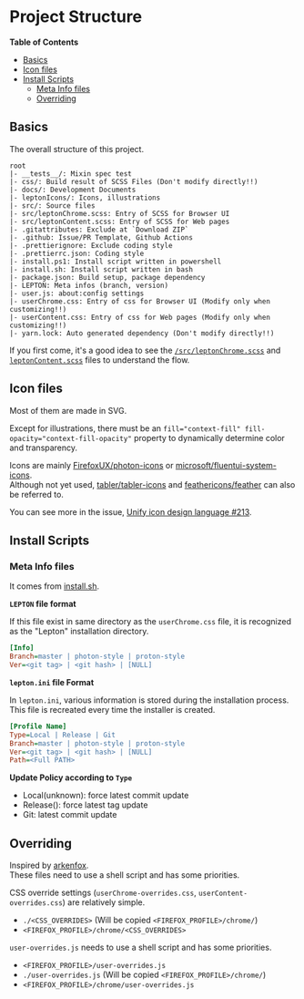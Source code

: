 # Project Structure

<!-- markdown-toc start - Don't edit this section. Run M-x markdown-toc-refresh-toc -->
**Table of Contents**

- [Basics](#basics)
- [Icon files](#icon-files)
- [Install Scripts](#install-scripts)
  * [Meta Info files](#meta-info-files)
  * [Overriding](#overriding)

<!-- markdown-toc end -->

## Basics
The overall structure of this project.

```
root
|- __tests__/: Mixin spec test
|- css/: Build result of SCSS Files (Don't modify directly!!)
|- docs/: Development Documents
|- leptonIcons/: Icons, illustrations
|- src/: Source files
|- src/leptonChrome.scss: Entry of SCSS for Browser UI
|- src/leptonContent.scss: Entry of SCSS for Web pages
|- .gitattributes: Exclude at `Download ZIP`
|- .github: Issue/PR Template, Github Actions
|- .prettierignore: Exclude coding style
|- .prettierrc.json: Coding style
|- install.ps1: Install script written in powershell
|- install.sh: Install script written in bash
|- package.json: Build setup, package dependency
|- LEPTON: Meta infos (branch, version)
|- user.js: about:config settings
|- userChrome.css: Entry of css for Browser UI (Modify only when customizing!!)
|- userContent.css: Entry of css for Web pages (Modify only when customizing!!)
|- yarn.lock: Auto generated dependency (Don't modify directly!!)
```

If you first come, it's a good idea to see the [`/src/leptonChrome.scss`](/src/leptonChrome.scss) and [`leptonContent.scss`](/src/leptonContent.scss) files to understand the flow.

## Icon files

Most of them are made in SVG.

Except for illustrations, there must be an `fill="context-fill" fill-opacity="context-fill-opacity"` property to dynamically determine color and transparency.

Icons are mainly [FirefoxUX/photon-icons](https://github.com/FirefoxUX/photon-icons)
or [microsoft/fluentui-system-icons](https://github.com/microsoft/fluentui-system-icons).  
Although not yet used, [tabler/tabler-icons](https://github.com/tabler/tabler-icons) and [feathericons/feather](https://github.com/feathericons/feather) can also be referred to.

You can see more in the issue, [Unify icon design language #213](https://github.com/black7375/Firefox-UI-Fix/issues/213).

## Install Scripts
### Meta Info files

It comes from [install.sh](https://github.com/black7375/Firefox-UI-Fix/blob/01ae88bf2c4710e1f364d9eb2901ca2b722cefe7/install.sh#L442).

**`LEPTON` file format**

If this file exist in same directory as the `userChrome.css` file,
it is recognized as the "Lepton" installation directory.

```ini
[Info]
Branch=master | photon-style | proton-style
Ver=<git tag> | <git hash> | [NULL]
```

**`lepton.ini` file Format**

In `lepton.ini`, various information is stored during the installation process.\
This file is recreated every time the installer is created.

```ini
[Profile Name]
Type=Local | Release | Git
Branch=master | photon-style | proton-style
Ver=<git tag> | <git hash> | [NULL]
Path=<Full PATH>
```

**Update Policy according to `Type`**
- Local(unknown): force latest commit update
- Release(<git tag>): force latest tag update
- Git<git hash>: latest commit update

## Overriding

Inspired by [arkenfox](https://github.com/arkenfox/user.js/wiki/3.1-Overrides).  
These files need to use a shell script and has some priorities.

CSS override settings (`userChrome-overrides.css`, `userContent-overrides.css`) are relatively simple.
- `./<CSS_OVERRIDES>` (Will be copied `<FIREFOX_PROFILE>/chrome/`)
- `<FIREFOX_PROFILE>/chrome/<CSS_OVERRIDES>`

`user-overrides.js` needs to use a shell script and has some priorities.
- `<FIREFOX_PROFILE>/user-overrides.js`
- `./user-overrides.js` (Will be copied `<FIREFOX_PROFILE>/chrome/`)
- `<FIREFOX_PROFILE>/chrome/user-overrides.js`
